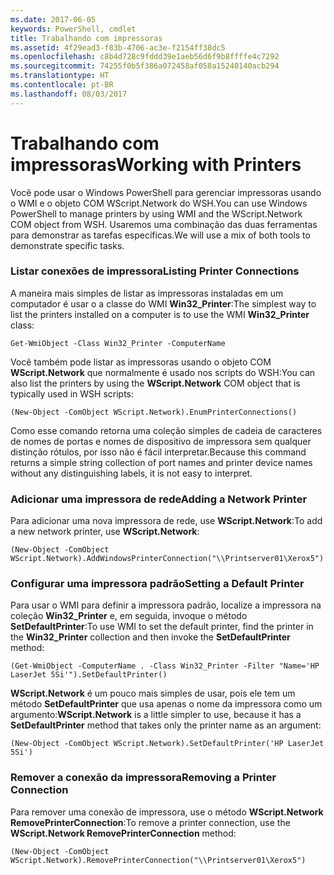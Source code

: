 ```yaml
---
ms.date: 2017-06-05
keywords: PowerShell, cmdlet
title: Trabalhando com impressoras
ms.assetid: 4f29ead3-f83b-4706-ac3e-f2154ff38dc5
ms.openlocfilehash: c8b4d728c9fddd39e1aeb56d6f9b8ffffe4c7292
ms.sourcegitcommit: 74255f0b5f386a072458af058a15240140acb294
ms.translationtype: HT
ms.contentlocale: pt-BR
ms.lasthandoff: 08/03/2017
---
```

# <a name="working-with-printers"></a><span data-ttu-id="2aba1-103">Trabalhando com impressoras</span><span class="sxs-lookup"><span data-stu-id="2aba1-103">Working with Printers</span></span>
<span data-ttu-id="2aba1-104">Você pode usar o Windows PowerShell para gerenciar impressoras usando o WMI e o objeto COM WScript.Network do WSH.</span><span class="sxs-lookup"><span data-stu-id="2aba1-104">You can use Windows PowerShell to manage printers by using WMI and the WScript.Network COM object from WSH.</span></span> <span data-ttu-id="2aba1-105">Usaremos uma combinação das duas ferramentas para demonstrar as tarefas específicas.</span><span class="sxs-lookup"><span data-stu-id="2aba1-105">We will use a mix of both tools to demonstrate specific tasks.</span></span>

### <a name="listing-printer-connections"></a><span data-ttu-id="2aba1-106">Listar conexões de impressora</span><span class="sxs-lookup"><span data-stu-id="2aba1-106">Listing Printer Connections</span></span>
<span data-ttu-id="2aba1-107">A maneira mais simples de listar as impressoras instaladas em um computador é usar o a classe do WMI **Win32_Printer**:</span><span class="sxs-lookup"><span data-stu-id="2aba1-107">The simplest way to list the printers installed on a computer is to use the WMI **Win32_Printer** class:</span></span>

```
Get-WmiObject -Class Win32_Printer -ComputerName
```

<span data-ttu-id="2aba1-108">Você também pode listar as impressoras usando o objeto COM **WScript.Network** que normalmente é usado nos scripts do WSH:</span><span class="sxs-lookup"><span data-stu-id="2aba1-108">You can also list the printers by using the **WScript.Network** COM object that is typically used in WSH scripts:</span></span>

```
(New-Object -ComObject WScript.Network).EnumPrinterConnections()
```

<span data-ttu-id="2aba1-109">Como esse comando retorna uma coleção simples de cadeia de caracteres de nomes de portas e nomes de dispositivo de impressora sem qualquer distinção rótulos, por isso não é fácil interpretar.</span><span class="sxs-lookup"><span data-stu-id="2aba1-109">Because this command returns a simple string collection of port names and printer device names without any distinguishing labels, it is not easy to interpret.</span></span>

### <a name="adding-a-network-printer"></a><span data-ttu-id="2aba1-110">Adicionar uma impressora de rede</span><span class="sxs-lookup"><span data-stu-id="2aba1-110">Adding a Network Printer</span></span>
<span data-ttu-id="2aba1-111">Para adicionar uma nova impressora de rede, use **WScript.Network**:</span><span class="sxs-lookup"><span data-stu-id="2aba1-111">To add a new network printer, use **WScript.Network**:</span></span>

```
(New-Object -ComObject WScript.Network).AddWindowsPrinterConnection("\\Printserver01\Xerox5")
```

### <a name="setting-a-default-printer"></a><span data-ttu-id="2aba1-112">Configurar uma impressora padrão</span><span class="sxs-lookup"><span data-stu-id="2aba1-112">Setting a Default Printer</span></span>
<span data-ttu-id="2aba1-113">Para usar o WMI para definir a impressora padrão, localize a impressora na coleção **Win32_Printer** e, em seguida, invoque o método **SetDefaultPrinter**:</span><span class="sxs-lookup"><span data-stu-id="2aba1-113">To use WMI to set the default printer, find the printer in the **Win32_Printer** collection and then invoke the **SetDefaultPrinter** method:</span></span>

```
(Get-WmiObject -ComputerName . -Class Win32_Printer -Filter "Name='HP LaserJet 5Si'").SetDefaultPrinter()
```

<span data-ttu-id="2aba1-114">**WScript.Network** é um pouco mais simples de usar, pois ele tem um método **SetDefaultPrinter** que usa apenas o nome da impressora como um argumento:</span><span class="sxs-lookup"><span data-stu-id="2aba1-114">**WScript.Network** is a little simpler to use, because it has a **SetDefaultPrinter** method that takes only the printer name as an argument:</span></span>

```
(New-Object -ComObject WScript.Network).SetDefaultPrinter('HP LaserJet 5Si')
```

### <a name="removing-a-printer-connection"></a><span data-ttu-id="2aba1-115">Remover a conexão da impressora</span><span class="sxs-lookup"><span data-stu-id="2aba1-115">Removing a Printer Connection</span></span>
<span data-ttu-id="2aba1-116">Para remover uma conexão de impressora, use o método **WScript.Network RemovePrinterConnection**:</span><span class="sxs-lookup"><span data-stu-id="2aba1-116">To remove a printer connection, use the **WScript.Network RemovePrinterConnection** method:</span></span>

```
(New-Object -ComObject WScript.Network).RemovePrinterConnection("\\Printserver01\Xerox5")
```

